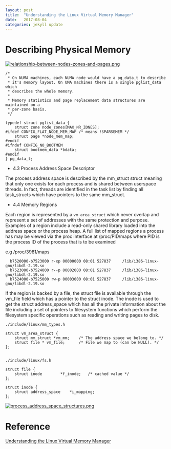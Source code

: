 ```yaml
---
layout: post
title:  "Understanding the Linux Virtual Memory Manager"
date:   2017-08-04 
categories: jekyll update
---
```



# Describing Physical Memory


[![relationship-between-nodes-zones-and-pages.png](https://s19.postimg.org/ud1eskh1v/relationship-between-nodes-zones-and-pages.png)](https://postimg.org/image/luryo8aj3/)

	/*
	 * On NUMA machines, each NUMA node would have a pg_data_t to describe
	 * it's memory layout. On UMA machines there is a single pglist_data which
	 * describes the whole memory.
	 *
	 * Memory statistics and page replacement data structures are maintained on a
	 * per-zone basis.
	 */

	typedef struct pglist_data {
		struct zone node_zones[MAX_NR_ZONES];
	#ifdef CONFIG_FLAT_NODE_MEM_MAP	/* means !SPARSEMEM */
		struct page *node_mem_map;
	#endif
	#ifndef CONFIG_NO_BOOTMEM
		struct bootmem_data *bdata;
	#endif
	} pg_data_t;












- 4.3  Process Address Space Descriptor

The process address space is described by the mm_struct struct meaning that only one exists for each process and is shared between userspace threads. In fact, threads are identified in the task list by finding all task_structs which have pointers to the same mm_struct.

- 4.4 Memory Regions

Each region is represented by a `vm_area_struct` which never overlap and represent a set of addresses with the same protection and purpose. Examples of a region include a read-only shared library loaded into the address space or the process heap. A full list of mapped regions a process has may be viewed via the proc interface at /proc/PID/maps where PID is the process ID of the process that is to be examined

e.g /proc/3981/maps

      b7520000-b7523000 r-xp 00000000 08:01 527837     /lib/i386-linux-gnu/libdl-2.19.so
      b7523000-b7524000 r--p 00002000 08:01 527837     /lib/i386-linux-gnu/libdl-2.19.so
      b7524000-b7525000 rw-p 00003000 08:01 527837     /lib/i386-linux-gnu/libdl-2.19.so


If the region is backed by a file, the struct file is available through the vm_file field which has a pointer to the struct inode. The inode is used to get the struct address_space which has all the private information about the file including a set of pointers to filesystem functions which perform the filesystem specific operations such as reading and writing pages to disk.

	./include/linux/mm_types.h

	struct vm_area_struct {
		struct mm_struct *vm_mm;	/* The address space we belong to. */
		struct file * vm_file;		/* File we map to (can be NULL). */
	};


	./include/linux/fs.h

	struct file {
		struct inode		*f_inode;	/* cached value */
	};

	struct inode {
		struct address_space	*i_mapping;
	};

[![process_address_space_structures.png](https://s19.postimg.org/r1h5v64r7/process_address_space_structures.png)](https://postimg.org/image/greqvxevj/)





# Reference

[Understanding the Linux Virtual Memory Manager](https://www.kernel.org/doc/gorman/html/understand/)





